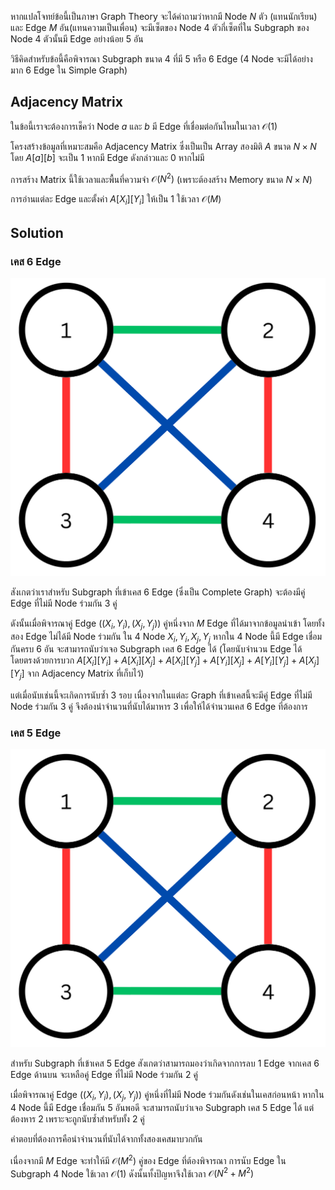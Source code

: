 หากแปลโจทย์ข้อนี้เป็นภาษา Graph Theory จะได้คำถามว่าหากมี Node $N$ ตัว (แทนนักเรียน) และ Edge $M$ อัน(แทนความเป็นเพื่อน) จะมีเซ็ตของ Node 4 ตัวกี่เซ็ตที่ใน Subgraph ของ Node 4 ตัวนั้นมี Edge อย่างน้อย 5 อัน

วิธีคิดสำหรับข้อนี้คือพิจารณา Subgraph ขนาด 4 ที่มี 5 หรือ 6 Edge (4 Node จะมีได้อย่างมาก 6 Edge ใน Simple Graph) 

## Adjacency Matrix

ในข้อนี้เราจะต้องการเช็คว่า Node $a$ และ $b$ มี Edge ที่เชื่อมต่อกันไหมในเวลา $\mathcal{O}(1)$ 

โครงสร้างข้อมูลที่เหมาะสมคือ Adjacency Matrix ซึ่งเป็นเป็น Array สองมิติ $A$ ขนาด $N \times N$ โดย $A[a][b]$ จะเป็น $1$ หากมี Edge ดังกล่าวและ $0$ หากไม่มี 

การสร้าง Matrix นี้ใช้เวลาและพื้นที่ความจำ $\mathcal{O}(N^2)$ (เพราะต้องสร้าง Memory ขนาด $N \times N$) 

การอ่านแต่ละ Edge และตั้งค่า $A[X_i][Y_i]$ ให้เป็น $1$ ใช้เวลา $\mathcal{O}(M)$

## Solution

### เคส 6 Edge

![](../media/1122/1.png)

สังเกตว่าเราสำหรับ Subgraph ที่เข้าเคส 6 Edge (ซึ่งเป็น Complete Graph) จะต้องมีคู่ Edge ที่ไม่มี Node ร่วมกัน 3 คู่ 

ดังนั้นเมื่อพิจารณาคู่ Edge $((X_i,Y_i), (X_j,Y_j))$ คู่หนึ่งจาก $M$ Edge ที่ได้มาจากข้อมูลนำเข้า โดยทั้งสอง Edge ไม่ได้มี Node ร่วมกัน ใน 4 Node $X_i, Y_i, X_j, Y_j$ หากใน 4 Node นี้มี Edge เชื่อมกันครบ 6 อัน จะสามารถนับว่าเจอ Subgraph เคส 6 Edge ได้ (โดยนับจำนวน Edge ได้โดยตรงด้วยการบวก $A[X_i][Y_i] + A[X_i][X_j] + A[X_i][Y_j] + A[Y_i][X_j] + A[Y_i][Y_j] + A[X_j][Y_j]$ จาก Adjacency Matrix ที่เก็บไว้)

แต่เมื่อนับเช่นนี้จะเกิดการนับซ้ำ 3 รอบ เนื่องจากในแต่ละ Graph ที่เข้าเคสนี้จะมีคู่ Edge ที่ไม่มี Node ร่วมกัน 3 คู่ จึงต้องนำจำนวนที่นับได้มาหาร 3 เพื่อให้ได้จำนวนเคส 6 Edge ที่ต้องการ

### เคส 5 Edge

![](../media/1122/1.png)

สำหรับ Subgraph ที่เข้าเคส 5 Edge สังเกตว่าสามารถมองว่าเกิดจากการลบ 1 Edge จากเคส 6 Edge ด้านบน  จะเหลือคู่ Edge ที่ไม่มี Node ร่วมกัน 2 คู่ 

เมื่อพิจารณาคู่ Edge $((X_i,Y_i), (X_j,Y_j))$ คู่หนึ่งที่ไม่มี Node ร่วมกันดังเช่นในเคสก่อนหน้า หากใน 4 Node นี้มี Edge เชื่อมกัน 5 อันพอดี จะสามารถนับว่าเจอ Subgraph เคส 5 Edge ได้ แต่ต้องหาร 2 เพราะจะถูกนับซ้ำสำหรับทั้ง 2 คู่

คำตอบที่ต้องการคือนำจำนวนที่นับได้จากทั้งสองเคสมาบวกกัน 


เนื่องจากมี $M$ Edge จะทำให้มี $\mathcal{O}(M^2)$ คู่ของ Edge ที่ต้องพิจารณา การนับ Edge ใน Subgraph 4 Node ใช้เวลา $\mathcal{O}(1)$ ดังนั้นทั้งปัญหาจึงใช้เวลา $\mathcal{O}(N^2+M^2)$

